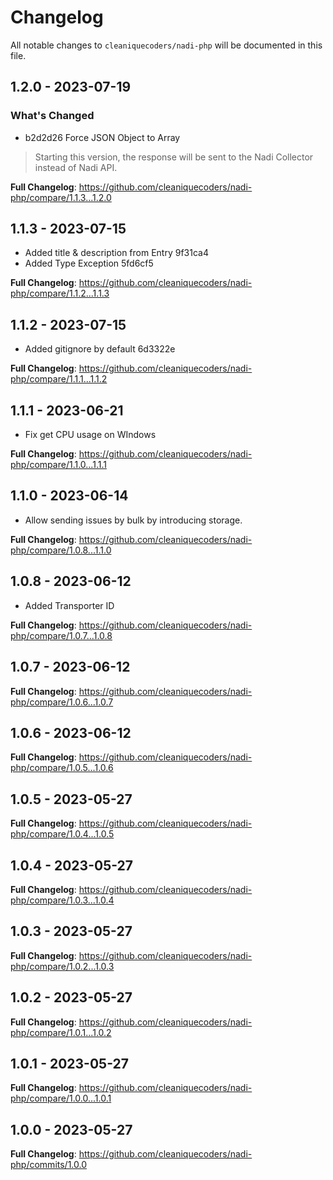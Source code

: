 # Changelog

All notable changes to `cleaniquecoders/nadi-php` will be documented in this file.

## 1.2.0 - 2023-07-19

### What's Changed

- b2d2d26 Force JSON Object to Array

> Starting this version, the response will be sent to the Nadi Collector instead of Nadi API.

**Full Changelog**: https://github.com/cleaniquecoders/nadi-php/compare/1.1.3...1.2.0

## 1.1.3 - 2023-07-15

- Added title & description from Entry 9f31ca4
- Added Type Exception 5fd6cf5

**Full Changelog**: https://github.com/cleaniquecoders/nadi-php/compare/1.1.2...1.1.3

## 1.1.2 - 2023-07-15

- Added gitignore by default 6d3322e

**Full Changelog**: https://github.com/cleaniquecoders/nadi-php/compare/1.1.1...1.1.2

## 1.1.1 - 2023-06-21

- Fix get CPU usage on WIndows

**Full Changelog**: https://github.com/cleaniquecoders/nadi-php/compare/1.1.0...1.1.1

## 1.1.0 - 2023-06-14

- Allow sending issues by bulk by introducing storage.

**Full Changelog**: https://github.com/cleaniquecoders/nadi-php/compare/1.0.8...1.1.0

## 1.0.8 - 2023-06-12

- Added Transporter ID

**Full Changelog**: https://github.com/cleaniquecoders/nadi-php/compare/1.0.7...1.0.8

## 1.0.7 - 2023-06-12

**Full Changelog**: https://github.com/cleaniquecoders/nadi-php/compare/1.0.6...1.0.7

## 1.0.6 - 2023-06-12

**Full Changelog**: https://github.com/cleaniquecoders/nadi-php/compare/1.0.5...1.0.6

## 1.0.5 - 2023-05-27

**Full Changelog**: https://github.com/cleaniquecoders/nadi-php/compare/1.0.4...1.0.5

## 1.0.4 - 2023-05-27

**Full Changelog**: https://github.com/cleaniquecoders/nadi-php/compare/1.0.3...1.0.4

## 1.0.3 - 2023-05-27

**Full Changelog**: https://github.com/cleaniquecoders/nadi-php/compare/1.0.2...1.0.3

## 1.0.2 - 2023-05-27

**Full Changelog**: https://github.com/cleaniquecoders/nadi-php/compare/1.0.1...1.0.2

## 1.0.1 - 2023-05-27

**Full Changelog**: https://github.com/cleaniquecoders/nadi-php/compare/1.0.0...1.0.1

## 1.0.0 - 2023-05-27

**Full Changelog**: https://github.com/cleaniquecoders/nadi-php/commits/1.0.0
